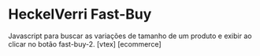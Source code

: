 # HeckelVerri Fast-Buy

Javascript para buscar as variações de tamanho de um produto e exibir ao clicar no botão fast-buy-2. [vtex] [ecommerce]
